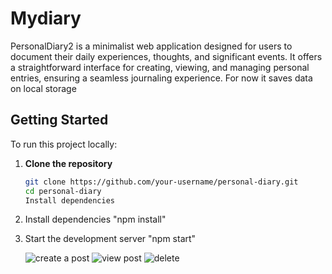 # Mydiary
PersonalDiary2 is a minimalist web application designed for users to document their daily experiences, thoughts, and significant events. It offers a straightforward interface for creating, viewing, and managing personal entries, ensuring a seamless journaling experience. For now it saves data on local storage 

## Getting Started

To run this project locally:


1. **Clone the repository**
   ```bash
   git clone https://github.com/your-username/personal-diary.git
   cd personal-diary
   Install dependencies

2. Install dependencies
     "npm install"

3. Start the development server
     "npm start"


   ![create a post](https://github.com/user-attachments/assets/56ad6563-2267-47f7-8cd6-1adb5666b4b0)
   ![view post](https://github.com/user-attachments/assets/e0b197a6-d199-4cd3-8891-b9b90a9b9a50)
   ![delete ](https://github.com/user-attachments/assets/1a277f14-fbf9-4b50-a24a-3d7523811257)
   
